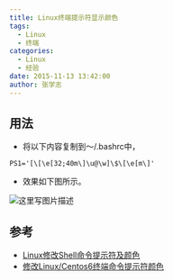 ```yaml
---
title: Linux终端提示符显示颜色
tags: 
  - Linux
  - 终端
categories:
  - Linux
  - 经验
date: 2015-11-13 13:42:00
author: 张学志
---
```





## 用法
* 将以下内容复制到～/.bashrc中，

```
PS1='[\[\e[32;40m\]\u@\w]\$\[\e[m\]'
```

* 效果如下图所示。

![这里写图片描述](http://img.blog.csdn.net/20151113210746257)

## 参考
* [Linux修改Shell命令提示符及颜色](http://www.linuxidc.com/Linux/2014-10/108195.htm)
* [修改Linux/Centos6终端命令提示符颜色](http://www.centoscn.com/CentOS/2013/0418/321.html)